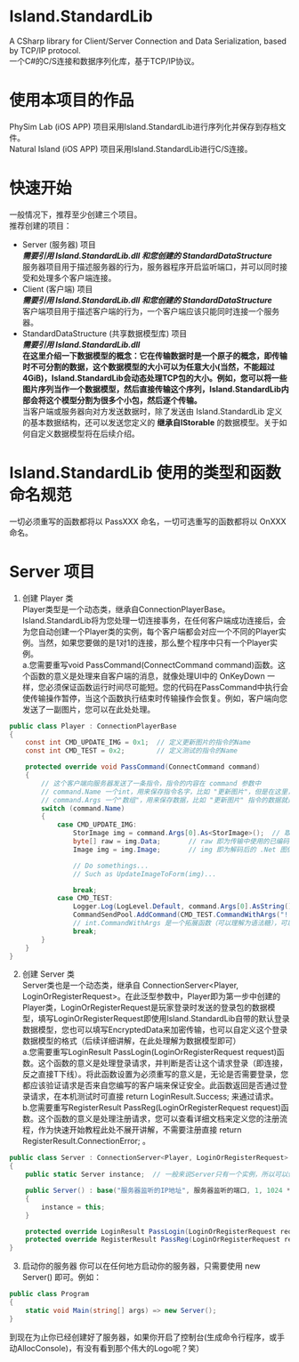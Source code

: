 # Island.StandardLib
A CSharp library for Client/Server Connection and Data Serialization, based by TCP/IP protocol.  
一个C#的C/S连接和数据序列化库，基于TCP/IP协议。
# 使用本项目的作品
PhySim Lab (iOS APP) 项目采用Island.StandardLib进行序列化并保存到存档文件。  
Natural Island (iOS APP) 项目采用Island.StandardLib进行C/S连接。  

# 快速开始
一般情况下，推荐至少创建三个项目。  
推荐创建的项目：  
* Server (服务器) 项目  
  ***需要引用 Island.StandardLib.dll 和您创建的 StandardDataStructure***  
  服务器项目用于描述服务器的行为，服务器程序开启监听端口，并可以同时接受和处理多个客户端连接。  
* Client (客户端) 项目  
  ***需要引用 Island.StandardLib.dll 和您创建的 StandardDataStructure***  
  客户端项目用于描述客户端的行为，一个客户端应该只能同时连接一个服务器。
* StandardDataStructure (共享数据模型库) 项目  
  ***需要引用 Island.StandardLib.dll***  
  **在这里介绍一下数据模型的概念：它在传输数据时是一个原子的概念，即传输时不可分割的数据，这个数据模型的大小可以为任意大小(当然，不能超过4GiB)，Island.StandardLib会动态处理TCP包的大小。例如，您可以将一些图片序列当作一个数据模型，然后直接传输这个序列，Island.StandardLib内部会将这个模型分割为很多个小包，然后逐个传输。**  
  当客户端或服务器向对方发送数据时，除了发送由 Island.StandardLib 定义的基本数据结构，还可以发送您定义的 **继承自IStorable** 的数据模型。关于如何自定义数据模型将在后续介绍。

# Island.StandardLib 使用的类型和函数命名规范
一切必须重写的函数都将以 PassXXX 命名，一切可选重写的函数都将以 OnXXX 命名。

# Server 项目
1. 创建 Player 类  
Player类型是一个动态类，继承自ConnectionPlayerBase。Island.StandardLib将为您处理一切连接事务，在任何客户端成功连接后，会为您自动创建一个Player类的实例，每个客户端都会对应一个不同的Player实例。当然，如果您要做的是1对1的连接，那么整个程序中只有一个Player实例。  
a.您需要重写void PassCommand(ConnectCommand command)函数。这个函数的意义是处理来自客户端的消息，就像处理UI中的 OnKeyDown 一样，您必须保证函数运行时间尽可能短。您的代码在PassCommand中执行会使传输操作暂停，当这个函数执行结束时传输操作会恢复。例如，客户端向您发送了一副图片，您可以在此处处理。  
```cs
public class Player : ConnectionPlayerBase
{
    const int CMD_UPDATE_IMG = 0x1;  // 定义更新图片的指令的Name
    const int CMD_TEST = 0x2;        // 定义测试的指令的Name

    protected override void PassCommand(ConnectCommand command)
    {
        // 这个客户端向服务器发送了一条指令，指令的内容在 command 参数中
        // command.Name 一个int，用来保存指令名字，比如 "更新图片"，但是在这里，为了方便传输和存储，指令是一个数字。
        // command.Args 一个"数组"，用来保存数据，比如 "更新图片" 指令的数据就是一个图片。(其实这是 Island.StandardLib 提供的 StorableMultArray，可序列化可变长且不定项长数组，后续介绍)
        switch (command.Name)
        {
            case CMD_UPDATE_IMG:
                StorImage img = command.Args[0].As<StorImage>();  // 取数组第0项，将值转化为 StorImage （即可传输的图片类型)
                byte[] raw = img.Data;       // raw 即为传输中使用的已编码图像
                Image img = img.Image;       // img 即为解码后的 .Net 图像

                // Do somethings...
                // Such as UpdateImageToForm(img)...

                break;
            case CMD_TEST:
                Logger.Log(LogLevel.Default, command.Args[0].AsString());  // 收到客户端发来的测试消息，Log 出来
                CommandSendPool.AddCommand(CMD_TEST.CommandWithArgs("!!!Server Received Your Message!!!"));  // 在发回去，告诉客户端收到了
                // int.CommandWithArgs 是一个拓展函数（可以理解为语法糖），可以直接 0x2.CommandWithArgs(Data) 来创建一个指令，指令名0x2，数据Data。
                break;
        }
    }
}
```
2. 创建 Server 类  
Server类也是一个动态类，继承自 ConnectionServer<Player, LoginOrRegisterRequest>。在此泛型参数中，Player即为第一步中创建的Player类，LoginOrRegisterRequest是玩家登录时发送的登录包的数据模型，填写LoginOrRegisterRequest即使用Island.StandardLib自带的默认登录数据模型，您也可以填写EncryptedData<LoginOrRegisterRequest>来加密传输，也可以自定义这个登录数据模型的格式（后续详细讲解，在此处理解为数据模型即可）  
a.您需要重写LoginResult PassLogin(LoginOrRegisterRequest request)函数。这个函数的意义是处理登录请求，并判断是否让这个请求登录（即连接，反之直接T下线）。将此函数设置为必须重写的意义是，无论是否需要登录，您都应该验证请求是否来自您编写的客户端来保证安全。此函数返回是否通过登录请求，在本机测试时可直接 return LoginResult.Success; 来通过请求。  
b.您需要重写RegisterResult PassReg(LoginOrRegisterRequest request)函数。这个函数的意义是处理注册请求，您可以查看详细文档来定义您的注册流程，作为快速开始教程此处不展开讲解，不需要注册直接 return RegisterResult.ConnectionError; 。
```cs
public class Server : ConnectionServer<Player, LoginOrRegisterRequest>
{
    public static Server instance;  // 一般来说Server只有一个实例，所以可以使用单例模式

    public Server() : base("服务器监听的IP地址", 服务器监听的端口, 1, 1024 * 1024 * 1024)
    {
        instance = this;
    }

    protected override LoginResult PassLogin(LoginOrRegisterRequest request) => OnlinePlayers.Count == 0 ? LoginResult.Success : LoginResult.AlreadyOnline; // 仅允许一个客户端连接
    protected override RegisterResult PassReg(LoginOrRegisterRequest request) => RegisterResult.ConnectionError;
}
```
3. 启动你的服务器
你可以在任何地方启动你的服务器，只需要使用 new Server() 即可。例如：
```cs
public class Program
{
    static void Main(string[] args) => new Server();
}
```
到现在为止你已经创建好了服务器，如果你开启了控制台(生成命令行程序，或手动AllocConsole)，有没有看到那个伟大的Logo呢？笑）
